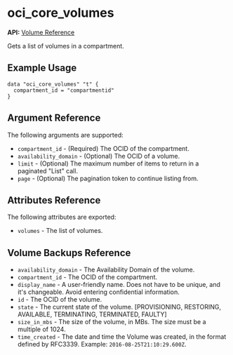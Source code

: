 # oci\_core\_volumes

**API:** [Volume Reference][337fdb07]

  [337fdb07]: https://docs.us-phoenix-1.oraclecloud.com/api/#/en/iaas/20160918/Volume/ "VolumeReference"

Gets a list of volumes in a compartment.

## Example Usage

```
data "oci_core_volumes" "t" {
  compartment_id = "compartmentid"
}
```

## Argument Reference

The following arguments are supported:

* `compartment_id` - (Required) The OCID of the compartment.
* `availability_domain` - (Optional) The OCID of a volume.
* `limit` - (Optional) The maximum number of items to return in a paginated "List" call.
* `page` - (Optional) The pagination token to continue listing from.


## Attributes Reference

The following attributes are exported:

* `volumes` - The list of volumes.

## Volume Backups Reference
* `availability_domain` - The Availability Domain of the volume.
* `compartment_id` - The OCID of the compartment.
* `display_name` - A user-friendly name. Does not have to be unique, and it's changeable. Avoid entering confidential information.
* `id` - The OCID of the volume.
* `state` - The current state of the volume. [PROVISIONING, RESTORING, AVAILABLE, TERMINATING, TERMINATED, FAULTY]
* `size_in_mbs` - The size of the volume, in MBs. The size must be a multiple of 1024.
* `time_created` - The date and time the Volume was created, in the format defined by RFC3339.  Example: `2016-08-25T21:10:29.600Z`.

